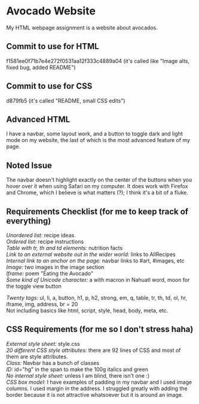 # Avocado Website
My HTML webpage assignment is a website about avocados.

## Commit to use for HTML
f1581ee0f71b7e4e272f0531aa12f333c4889a04 (it's called like "Image alts, fixed bug, added README")

## Commit to use for CSS
d879fb5 (it's called "README, small CSS edits")

## Advanced HTML
I have a navbar, some layout work, and a button to toggle dark and light mode on my website, the last of which is the most advanced feature of my page.

## Noted Issue
The navbar doesn't highlight exactly on the center of the buttons when you hover over it when using Safari on my computer. It does work with Firefox and Chrome, which I believe is what matters (?); I think it's a bit of a fluke.

## Requirements Checklist (for me to keep track of everything)<br/>
*Unordered list:* recipe ideas<br/>
*Ordered list:* recipe instructions<br/>
*Table with tr, th and td elements:* nutrition facts<br/>
*Link to an external website out in the wider world:* links to AllRecipes<br/>
*Internal link to an anchor on the page:* navbar links to #art, #images, etc<br/>
*Image:* two images in the image section<br/>
*Iframe:* poem "Eating the Avocado"<br/>
*Some kind of Unicode character:* a with macron in Nahuatl word, moon for the toggle view button<br/>

*Twenty tags:* ul, li, a, button, h1, p, h2, strong, em, q, table, tr, th, td, ol, hr, iframe, img, address, br = 20<br/>
Not including basics like html, script, style, head, body, meta, etc.

## CSS Requirements (for me so I don't stress haha)<br/>
*External style sheet:* style.css<br/>
*20 different CSS style attributes:* there are 92 lines of CSS and most of them are style attributes.<br/>
*Class:* Navbar has a bunch of classes<br/>
*ID:* id="hg" in the span to make the 100g italics and green<br/>
*No internal style sheet:* unless I am blind, there isn't one :)<br/>
*CSS box model:* I have examples of padding in my navbar and I used image columns. I used margin in the address. I struggled greatly with adding the border because it is not attractive whatsoever but it is around an image.
